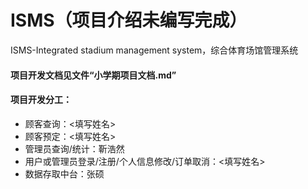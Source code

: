 # ISMS（项目介绍未编写完成）

ISMS-Integrated stadium management system，综合体育场馆管理系统

#### 项目开发文档见文件“小学期项目文档.md”

#### 项目开发分工：

- 顾客查询：<填写姓名>
- 顾客预定：<填写姓名>
- 管理员查询/统计：靳浩然
- 用户或管理员登录/注册/个人信息修改/订单取消：<填写姓名>
- 数据存取中台：张硕
